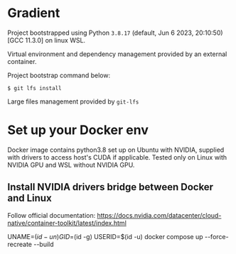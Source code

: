 # Gradient

Project bootstrapped using Python `3.8.17` (default, Jun  6 2023, 20:10:50) 
[GCC 11.3.0] on linux WSL.

Virtual environment and dependency management provided by an external container.

Project bootstrap command below:

```console
$ git lfs install
```

Large files management provided by `git-lfs`


# Set up your Docker env

Docker image contains python3.8 set up on Ubuntu with NVIDIA, supplied with drivers to access host's CUDA if applicable. Tested only on Linux with NVIDIA GPU and WSL without NVIDIA GPU.

## Install NVIDIA drivers bridge between Docker and Linux

Follow official documentation: https://docs.nvidia.com/datacenter/cloud-native/container-toolkit/latest/index.html

UNAME=$(id -un) GID=$(id -g) USERID=$(id -u) docker compose up --force-recreate --build
